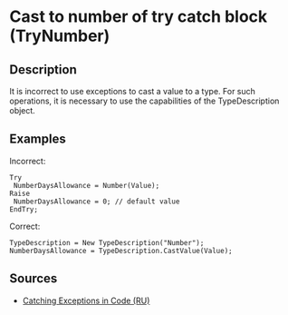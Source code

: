 # Cast to number of try catch block (TryNumber)

<!-- Блоки выше заполняются автоматически, не трогать -->
## Description

It is incorrect to use exceptions to cast a value to a type. For such operations, it is necessary to use the capabilities of the TypeDescription object.

## Examples

Incorrect:

```bsl
Try
 NumberDaysAllowance = Number(Value);
Raise
 NumberDaysAllowance = 0; // default value
EndTry;
```

Correct:

```bsl
TypeDescription = New TypeDescription("Number");
NumberDaysAllowance = TypeDescription.CastValue(Value);
```

## Sources

* [Catching Exceptions in Code (RU)](https://its.1c.ru/db/v8std#content:499:hdoc)
